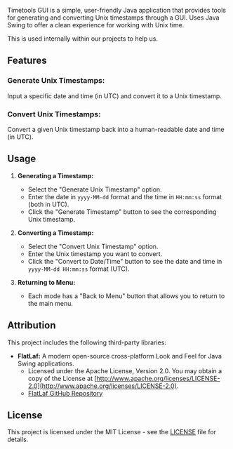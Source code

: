 Timetools GUI is a simple, user-friendly Java application that provides tools for generating and converting Unix timestamps through a GUI. Uses Java Swing to offer a clean experience for working with Unix time.

This is used internally within our projects to help us.
## Features
### Generate Unix Timestamps:
Input a specific date and time (in UTC) and convert it to a Unix timestamp.
### Convert Unix Timestamps:
Convert a given Unix timestamp back into a human-readable date and time (in UTC).

## Usage

1. **Generating a Timestamp:**
   - Select the "Generate Unix Timestamp" option.
   - Enter the date in `yyyy-MM-dd` format and the time in `HH:mm:ss` format (both in UTC).
   - Click the "Generate Timestamp" button to see the corresponding Unix timestamp.

2. **Converting a Timestamp:**
   - Select the "Convert Unix Timestamp" option.
   - Enter the Unix timestamp you want to convert.
   - Click the "Convert to Date/Time" button to see the date and time in `yyyy-MM-dd HH:mm:ss` format (UTC).

3. **Returning to Menu:**
   - Each mode has a "Back to Menu" button that allows you to return to the main menu.

## Attribution

This project includes the following third-party libraries:

- **FlatLaf:** A modern open-source cross-platform Look and Feel for Java Swing applications.
   - Licensed under the Apache License, Version 2.0. You may obtain a copy of the License at [http://www.apache.org/licenses/LICENSE-2.0](http://www.apache.org/licenses/LICENSE-2.0).
   - [FlatLaf GitHub Repository](https://github.com/JFormDesigner/FlatLaf)

## License

This project is licensed under the MIT License - see the [LICENSE](LICENSE) file for details.

